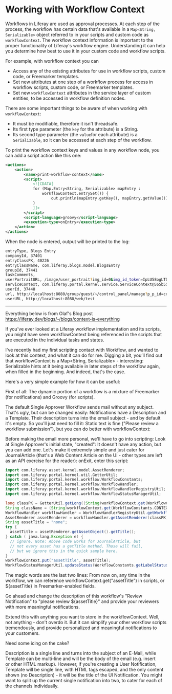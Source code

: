 # Working with Workflow Context

Workflows in Liferay are used as approval processes. At each step of the process, the workflow has certain data that's available in a `Map<String, Serializable>` object referred to in your scripts and custom code as `workflowContext`. The workflow context information is important to the proper functionality of Liferay's workflow engine. Understanding it can help you determine how best to use it in your custom code and workflow scripts.

For example, with workflow context you can

- Access any of the existing attributes for use in workflow scripts, custom code, or Freemarker templates.
- Set new attributes at one step of a workflow process for access in workflow scripts, custom code, or Freemarker templates.
- Set new `workflowContext` attributes in the service layer of custom entities, to be accessed in workflow definition nodes.

<!-- For Rafael: are these the main ways workflow context is used? Should we add, edit, or remove anything? -->
<!-- For Russ and Rafael: probably good to add concrete examples of each use case we identify -->

There are some important things to be aware of when working with `workflowContext`:

- It must be modifiable, therefore it isn't threadsafe.
- Its first type parameter (the `key` for the attribute) is a String.
- Its second type parameter (the `value`for each attribute) is a `Serializable`, so it can be accessed at each step of the workflow.

<!-- For Rafael: the third bullet came from Olaf's community blog, which I included below). I don't understand why the serializable parameter implies that workflow context is available at each workflow step. -->

<!-- For Rafael: are there things that we want to tell customers to avoid doing with workflow context?  -->

<!-- For Rafael: are there things customers might expect they can do, but really can't? -->

To print the workflow context keys and values in any workflow node, you can add a script action like this one:

<!-- Tested on the created node of single approver -->
```xml
<actions>
    <action>
        <name>print-workflow-context</name>
        <script>
            <![CDATA[
            for (Map.Entry<String, Serializable> mapEntry :
                workflowContext.entrySet()) {
                    out.println(mapEntry.getKey(), mapEntry.getValue());
            }
            ]]>
        </script>
        <script-language>groovy</script-language>
        <execution-type>onEntry</execution-type>
    </action>
</actions>
```

When the node is entered, output will be printed to the log:

```bash
entryType, Blogs Entry
companyId, 37401
entryClassPK, 40226
entryClassName, com.liferay.blogs.model.BlogsEntry
groupId, 37441
taskComments, 
userPortraitURL, /image/user_portrait?img_id=0&img_id_token=IpLU58ogLTDf%2FDIfo8Ukg0YxiUE%3D&t=1626283728181
serviceContext, com.liferay.portal.kernel.service.ServiceContext@565b5550
userId, 37448
url, http://localhost:8080/group/guest/~/control_panel/manage?p_p_id=com_liferay_blogs_web_portlet_BlogsAdminPortlet&p_p_lifecycle=0&p_p_state=maximized&_com_liferay_blogs_web_portlet_BlogsAdminPortlet_mvcRenderCommandName=%2Fblogs%2Fview_entry&_com_liferay_blogs_web_portlet_BlogsAdminPortlet_entryId=40226&p_p_auth=rRDR0ncV
userURL, http://localhost:8080/web/test
```

--------
Everything below is from Olaf's Blog post
https://liferay.dev/blogs/-/blogs/context-is-everything

If you've ever looked at a Liferay workflow implementation and its scripts, you might have seen workflowContext being referenced in the scripts that are executed in the individual tasks and states.

I've recently had my first scripting contact with Workflow, and wanted to look at this context, and what it can do for me. Digging a bit, you’ll find out that workflowContext is a Map<String, Serializable> - interesting: Serializable hints at it being available in later steps of the workflow again, when filled in the beginning. And indeed, that's the case.

Here's a very simple example for how it can be useful:

First of all: The dynamic portion of a workflow is a mixture of Freemarker (for notifications) and Groovy (for scripts).

The default Single Approver Workflow sends mail without any subject. That's ugly, but can be changed easily: Notifications have a Description and a Template. Their description turns into the email subject - and by default it's empty. So you'll just need to fill it: Static text is fine ("Please review a workflow submission"), but you can do better with workflowContext:

Before making the email more personal, we'll have to go into scripting: Look at Single Approver's initial state, "created": It doesn't have any action, but you can add one. Let's make it extremely simple and just cater for JournalArticle (that's a Web Content Article on the UI - other types are left as an API exercise for the reader): onExit, enter this script:

```groovy
import com.liferay.asset.kernel.model.AssetRenderer;
import com.liferay.portal.kernel.util.GetterUtil;
import com.liferay.portal.kernel.workflow.WorkflowConstants;
import com.liferay.portal.kernel.workflow.WorkflowHandler;
import com.liferay.portal.kernel.workflow.WorkflowHandlerRegistryUtil;
import com.liferay.portal.kernel.workflow.WorkflowStatusManagerUtil;

long classPK = GetterUtil.getLong((String)workflowContext.get(WorkflowConstants.CONTEXT_ENTRY_CLASS_PK));
String className = (String)workflowContext.get(WorkflowConstants.CONTEXT_ENTRY_CLASS_NAME);
WorkflowHandler workflowHandler = WorkflowHandlerRegistryUtil.getWorkflowHandler(className);
AssetRenderer assetRenderer = workflowHandler.getAssetRenderer(classPK);
String assetTitle = "none";
try {
  assetTitle = assetRenderer.getAssetObject().getTitle();
} catch ( java.lang.Exception e) {
  // ignore. Note: Above code works for JournalArticle, but
  // not every asset has a getTitle method. Those will fail, 
  // but we ignore this in the quick sample here.
}
workflowContext.put("assetTitle", assetTitle);
WorkflowStatusManagerUtil.updateStatus(WorkflowConstants.getLabelStatus("pending"), workflowContext);
```

The magic words are the last two lines: From now on, any time in the workflow, we can reference workflowContext.get("assetTitle") in scripts, or ${assetTitle} in Freemarker-enabled fields.

Go ahead and change the description of this workflow's "Review Notification" to "please review ${assetTitle}" and provide your reviewers with more meaningful notifications.

Extend this with anything you want to store in the workflowContext. Well, not anything - don't overdo it. But it can simplify your other workflow scripts tremendously, and provide personalized and meaningful notifications to your customers.

Need some icing on the cake?

Description is a single line and turns into the subject of an E-Mail, while Template can be multi-line and will be the body of the email (e.g. insert <br/> or other HTML markup). However, if you're creating a User Notification, Template will be single line, with HTML tags escaped, and the only content shown (no Description) - it will be the title of the UI Notification. You might want to split up the current single notification into two, to cater for each of the channels individually.

